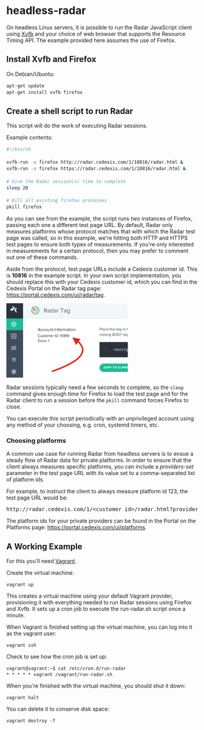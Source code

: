 # headless-radar

On headless Linux servers, it is possible to run the Radar JavaScript client using
[Xvfb](https://en.wikipedia.org/wiki/Xvfb) and your choice of web browser that
supports the Resource Timing API.  The example provided here assumes the use of
Firefox.

## Install Xvfb and Firefox

On Debian/Ubuntu:

```bash
apt-get update
apt-get install xvfb firefox
```

## Create a shell script to run Radar

This script will do the work of executing Radar sessions.

Example contents:

```bash
#!/bin/sh

xvfb-run -a firefox http://radar.cedexis.com/1/10816/radar.html &
xvfb-run -a firefox https://radar.cedexis.com/1/10816/radar.html &

# Give the Radar session(s) time to complete
sleep 20

# Kill all existing firefox processes
pkill firefox
```

As you can see from the example, the script runs two instances of Firefox,
passing each one a different test page URL.  By default, Radar only measures
platforms whose protocol matches that with which the Radar test page was called,
so in this example, we're hitting both HTTP and HTTPS test pages to ensure both
types of measurements.  If you're only interested in measurements for a certain
protocol, then you may prefer to comment out one of these commands.

Aside from the protocol, test page URLs include a Cedexis customer id.  This is
**10816** in the example script.  In your own script implementation, you should
replace this with your Cedexis customer id, which you can find in the Cedexis
Portal on the Radar tag page: https://portal.cedexis.com/ui/radar/tag.

<img src="../portal-cid.png" alt="Customer ID from Radar Tag Page" width="320px">

Radar sessions typically need a few seconds to complete, so the `sleep` command
gives enough time for Firefox to load the test page and for the Radar client to
run a session before the `pkill` command forces Firefox to close.

You can execute this script periodically with an unprivileged account using any
method of your choosing, e.g. cron, systemd timers, etc.

### Choosing platforms

A common use case for running Radar from headless servers is to ensue a steady
flow of Radar data for private platforms.  In order to ensure that the
client always measures specific platforms, you can include a *providers-set*
parameter in the test page URL with its value set to a comma-separated list of
platform ids. 

For example, to instruct the client to always measure platform id 123, the test
page URL would be:

<pre>http://radar.cedexis.com/1/&lt;customer id&gt;/radar.html?providers-set=123</pre>

The platform ids for your private providers can be found in the Portal on the
Platforms page: https://portal.cedexis.com/ui/platforms.

## A Working Example

For this you'll need [Vagrant](https://www.vagrantup.com/).

Create the virtual machine:

    vagrant up

This creates a virtual machine using your default Vagrant provider, provisioning
it with everything needed to run Radar sessions using Firefox and Xvfb.  It sets
up a cron job to execute the run-radar.sh script once a minute.

When Vagrant is finished setting up the virtual machine, you can log into it
as the vagrant user:

    vagrant ssh

Check to see how the cron job is set up:

    vagrant@vagrant:~$ cat /etc/cron.d/run-radar
    * * * * * vagrant /vagrant/run-radar.sh

When you're finished with the virtual machine, you should shut it down:

    vagrant halt

You can delete it to conserve disk space:

    vagrant destroy -f
